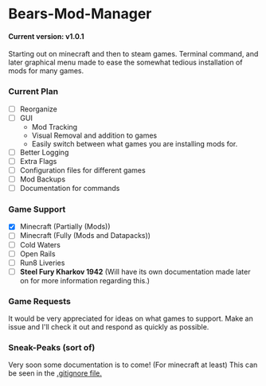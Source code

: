 # Bears-Mod-Manager
#### Current version: **v1.0.1**
Starting out on minecraft and then to steam games. Terminal command, and later graphical menu made to ease the somewhat tedious installation of mods for many games.

### Current Plan
- [ ] Reorganize
- [ ] GUI
  - Mod Tracking
  - Visual Removal and addition to games
  - Easily switch between what games you are installing mods for.
- [ ] Better Logging
- [ ] Extra Flags
- [ ] Configuration files for different games
- [ ] Mod Backups
- [ ] Documentation for commands

### Game Support
- [X] Minecraft (Partially (Mods))
- [ ] Minecraft (Fully (Mods and Datapacks))
- [ ] Cold Waters
- [ ] Open Rails
- [ ] Run8 Liveries
- [ ] **Steel Fury Kharkov 1942** (Will have its own documentation made later on for more information regarding this.)

### Game Requests
It would be very appreciated for ideas on what games to support. Make an issue and I'll check it out and respond as quickly as possible.

### Sneak-Peaks (sort of)
Very soon some documentation is to come! (For minecraft at least) This can be seen in the [.gitignore file.](./.gitignore)